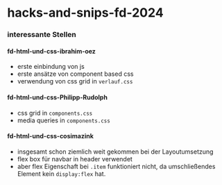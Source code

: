 # hacks-and-snips-fd-2024


### interessante Stellen 

#### fd-html-und-css-ibrahim-oez
- erste einbindung von js
- erste ansätze von component based css
- verwendung von css grid in `verlauf.css`

#### fd-html-und-css-Philipp-Rudolph
- css grid in `components.css`
- media queries in `components.css`

#### fd-html-und-css-cosimazink
- insgesamt schon ziemlich weit gekommen bei der Layoutumsetzung
- flex box für navbar in header verwendet
- aber flex Eigenschaft bei `.item` funktioniert nicht, da umschließendes Element kein `display:flex` hat.
